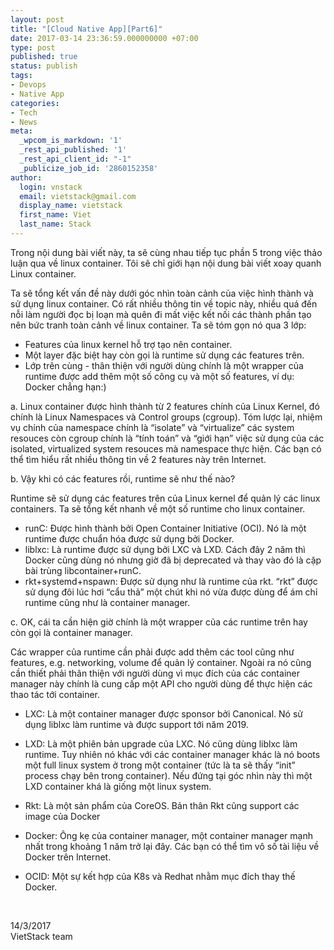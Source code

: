 ```yaml
---
layout: post
title: "[Cloud Native App][Part6]"
date: 2017-03-14 23:36:59.000000000 +07:00
type: post
published: true
status: publish
tags:
- Devops
- Native App
categories:
- Tech
- News
meta:
  _wpcom_is_markdown: '1'
  _rest_api_published: '1'
  _rest_api_client_id: "-1"
  _publicize_job_id: '2860152358'
author:
  login: vnstack
  email: vietstack@gmail.com
  display_name: vietstack
  first_name: Viet
  last_name: Stack
---
```

<p>Trong nội dung bài viết này, ta sẽ cùng nhau tiếp tục phần 5 trong việc thảo luận qua về linux container. Tôi sẽ chỉ giới hạn nội dung bài viết xoay quanh Linux container.</p>
<p>Ta sẽ tổng kết vấn đề này dưới góc nhìn toàn cảnh của việc hình thành và sử dụng linux container. Có rất nhiều thông tin về topic này, nhiều quá đến nỗi làm người đọc bị loạn mà quên đi mất việc kết nối các thành phần tạo nên bức tranh toàn cảnh về linux container. Ta sẽ tóm gọn nó qua 3 lớp:</p>
<ul>
<li>Features của linux kernel hỗ trợ tạo nên container.</li>
<li>Một layer đặc biệt hay còn gọi là runtime sử dụng các features trên.</li>
<li>Lớp trên cùng - thân thiện với người dùng chính là một wrapper của runtime được add thêm một số công cụ và một số features, ví dụ: Docker chẳng hạn:)</li>
</ul>
<p>a. Linux container được hình thành từ 2 features chính của Linux Kernel, đó chính là Linux Namespaces và Control groups (cgroup). Tóm lược lại, nhiệm vụ chính của namespace chính là “isolate” và “virtualize” các system resouces còn cgroup chính là “tính toán” và “giới hạn” việc sử dụng của các isolated, virtualized system resouces mà namespace thực hiện. Các bạn có thể tìm hiểu rất nhiều thông tin về 2 features này trên Internet.</p>
<p>b. Vậy khi có các features rồi, runtime sẽ như thế nào?</p>
<p>Runtime sẽ sử dụng các features trên của Linux kernel để quản lý các linux containers. Ta sẽ tổng kết nhanh về một số runtime cho linux container.</p>
<ul>
<li>runC: Được hình thành bởi Open Container Initiative (OCI). Nó là một runtime được chuẩn hóa được sử dụng bởi Docker.</li>
<li>liblxc: Là runtime được sử dụng bởi LXC và LXD. Cách đây 2 năm thì Docker cũng dùng nó nhưng giờ đã bị deprecated và thay vào đó là cặp bài trùng libcontainer+runC.</li>
<li>rkt+systemd+nspawn: Được sử dụng như là runtime của rkt. “rkt” được sử dụng đôi lúc hơi “cẩu thả” một chút khi nó vừa được dùng để ám chỉ runtime cũng như là container manager.</li>
</ul>
<p>c. OK, cái ta cần hiện giờ chính là một wrapper của các runtime trên hay còn gọi là container manager.</p>
<p>Các wrapper của runtime cần phải được add thêm các tool cũng như features, e.g. networking, volume để quản lý container. Ngoài ra nó cũng cần thiết phải thân thiện với người dùng vì mục đích của các container manager này chính là cung cấp một API cho người dùng để thực hiện các thao tác tới container.</p>
<ul>
<li>LXC: Là một container manager được sponsor bởi Canonical. Nó sử dụng liblxc làm runtime và được support tới năm 2019.</li>
<li>
<p>LXD: Là một phiên bản upgrade của LXC. Nó cũng dùng liblxc làm runtime. Tuy nhiên nó khác với các container manager khác là nó boots một full linux system ở trong một container (tức là ta sẽ thấy “init” process chạy bên trong container). Nếu đứng tại góc nhìn này thì một LXD container khá là giống một linux system.</p>
</li>
<li>
<p>Rkt: Là một sản phẩm của CoreOS. Bản thân Rkt cũng support các image của Docker</p>
</li>
<li>
<p>Docker: Ông kẹ của container manager, một container manager mạnh nhất trong khoảng 1 năm trở lại đây. Các bạn có thể tìm vô số tài liệu về Docker trên Internet.</p>
</li>
<li>
<p>OCID: Một sự kết hợp của K8s và Redhat nhằm mục đích thay thế Docker.</p>
</li>
</ul>
<p>&nbsp;</p>
<p>14/3/2017<br />
VietStack team</p>
